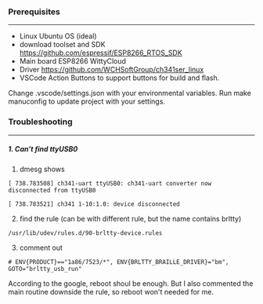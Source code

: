 ### Prerequisites
---
- Linux Ubuntu OS (ideal)
- download toolset and SDK https://github.com/espressif/ESP8266_RTOS_SDK
- Main board ESP8266 WittyCloud
- Driver https://github.com/WCHSoftGroup/ch341ser_linux
- VSCode Action Buttons to support buttons for build and flash.

Change .vscode/settings.json with your environmental variables.
Run make manuconfig to update project with your settings.


### Troubleshooting
---
##### 1. Can't find ttyUSB0

1. dmesg shows
```
[ 738.783508] ch341-uart ttyUSB0: ch341-uart converter now disconnected from ttyUSB0

[ 738.783521] ch341 1-10:1.0: device disconnected

```

2. find the rule (can be with different rule, but the name contains brltty)

```
/usr/lib/udev/rules.d/90-brltty-device.rules

```

3. comment out

```
# ENV{PRODUCT}=="1a86/7523/*", ENV{BRLTTY_BRAILLE_DRIVER}="bm", GOTO="brltty_usb_run"

```

According to the google, reboot shoul be enough. But I also commented the main routine downside the rule, so reboot won't needed for me.